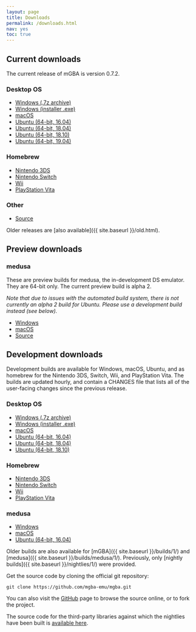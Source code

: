 ```yaml
---
layout: page
title: Downloads
permalink: /downloads.html
nav: yes
toc: true
---
```


Current downloads
-----------------

The current release of mGBA is version 0.7.2.

### Desktop OS
* [Windows (.7z archive)](https://github.com/mgba-emu/mgba/releases/download/0.7.2/mGBA-0.7.2-win32.7z)
* [Windows (installer .exe)](https://github.com/mgba-emu/mgba/releases/download/0.7.2/mGBA-0.7.2-win32-installer.exe)
* [macOS](https://github.com/mgba-emu/mgba/releases/download/0.7.2/mGBA-0.7.2-osx.tar.xz)
* [Ubuntu (64-bit, 16.04)](https://github.com/mgba-emu/mgba/releases/download/0.7.2/mGBA-0.7.2-ubuntu64-xenial.tar.xz)
* [Ubuntu (64-bit, 18.04)](https://github.com/mgba-emu/mgba/releases/download/0.7.2/mGBA-0.7.2-ubuntu64-bionic.tar.xz)
* [Ubuntu (64-bit, 18.10)](https://github.com/mgba-emu/mgba/releases/download/0.7.2/mGBA-0.7.2-ubuntu64-cosmic.tar.xz)
* [Ubuntu (64-bit, 19.04)](https://github.com/mgba-emu/mgba/releases/download/0.7.2/mGBA-0.7.2-ubuntu64-disco.tar.xz)

### Homebrew
* [Nintendo 3DS](https://github.com/mgba-emu/mgba/releases/download/0.7.2/mGBA-0.7.2-3ds.7z)
* [Nintendo Switch](https://github.com/mgba-emu/mgba/releases/download/0.7.2/mGBA-0.7.2-switch.7z)
* [Wii](https://github.com/mgba-emu/mgba/releases/download/0.7.2/mGBA-0.7.2-wii.7z)
* [PlayStation Vita](https://github.com/mgba-emu/mgba/releases/download/0.7.2/mGBA-0.7.2-vita.7z)

### Other
* [Source](https://github.com/mgba-emu/mgba/archive/0.7.2.tar.gz)

Older releases are [also available]({{ site.baseurl }}/old.html).

Preview downloads
-----------------

### medusa

These are preview builds for medusa, the in-development DS emulator. They are 64-bit only. The current preview build is alpha 2.

_Note that due to issues with the automated build system, there is not currently an alpha 2 build for Ubuntu.
Please use a development build instead (see below)._

* [Windows](https://github.com/mgba-emu/mgba/releases/download/medusa-a2/medusa-a2-win64.7z)
* [macOS](https://github.com/mgba-emu/mgba/releases/download/medusa-a2/medusa-a2-osx.tar.xz)
* [Source](https://github.com/mgba-emu/mgba/archive/medusa-a2.tar.gz)

Development downloads
---------------------

Development builds are available for Windows, macOS, Ubuntu, and as homebrew for the Nintendo 3DS, Switch, Wii, and PlayStation Vita.
The builds are updated hourly, and contain a CHANGES file that lists all of the user-facing changes since the previous release.

### Desktop OS
* [Windows (.7z archive)](https://s3.amazonaws.com/mgba/mGBA-build-latest-win32.7z)
* [Windows (installer .exe)](https://s3.amazonaws.com/mgba/mGBA-build-latest-win32.exe)
* [macOS](https://s3.amazonaws.com/mgba/mGBA-build-latest-osx.tar.xz)
* [Ubuntu (64-bit, 16.04)](https://s3.amazonaws.com/mgba/mGBA-build-latest-ubuntu64-xenial.tar.xz)
* [Ubuntu (64-bit, 18.04)](https://s3.amazonaws.com/mgba/mGBA-build-latest-ubuntu64-bionic.tar.xz)
* [Ubuntu (64-bit, 18.10)](https://s3.amazonaws.com/mgba/mGBA-build-latest-ubuntu64-cosmic.tar.xz)

### Homebrew
* [Nintendo 3DS](https://s3.amazonaws.com/mgba/mGBA-build-latest-3ds.7z)
* [Nintendo Switch](https://s3.amazonaws.com/mgba/mGBA-build-latest-switch.7z)
* [Wii](https://s3.amazonaws.com/mgba/mGBA-build-latest-wii.7z)
* [PlayStation Vita](https://s3.amazonaws.com/mgba/mGBA-build-latest-vita.7z)

### medusa
* [Windows](https://s3.amazonaws.com/mgba/medusa-build-latest-win64.7z)
* [macOS](https://s3.amazonaws.com/mgba/medusa-build-latest-osx.tar.xz)
* [Ubuntu (64-bit, 16.04)](https://s3.amazonaws.com/mgba/medusa-build-latest-ubuntu64-xenial.tar.xz)

Older builds are also available for [mGBA]({{ site.baseurl }}/builds/1/) and [medusa]({{ site.baseurl }}/builds/medusa/1/).
Previously, only [nightly builds]({{ site.baseurl }}/nightlies/1/) were provided.

Get the source code by cloning the official git repository:

    git clone https://github.com/mgba-emu/mgba.git

You can also visit the [GitHub](https://github.com/mgba-emu/mgba/) page to browse the source online, or to fork the project.

The source code for the third-party libraries against which the nightlies have been built is [available here](https://github.com/mgba-emu/dependencies).
